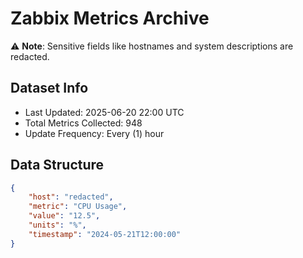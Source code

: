 # Zabbix Metrics Archive

⚠️ **Note**: Sensitive fields like hostnames and system descriptions are redacted.

## Dataset Info
- Last Updated: 2025-06-20 22:00 UTC
- Total Metrics Collected: 948
- Update Frequency: Every (1) hour

## Data Structure
```json
{
    "host": "redacted",
    "metric": "CPU Usage",
    "value": "12.5",
    "units": "%",
    "timestamp": "2024-05-21T12:00:00"
}
```
